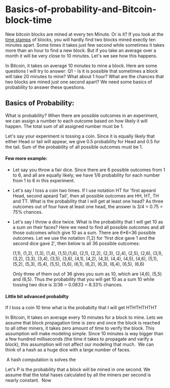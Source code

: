 # Basics-of-probability-and-Bitcoin-block-time
New bitcoin blocks are mined at every ten Minute. Or is it? If you look at the [time stamps](https://blockstream.info/block/00000000000000000013a0d4f0239b9908928eaf3e6243fa02d7a67b98ce045f) of blocks, you will hardly find two blocks mined exectly ten minutes apart. Some times it takes just few second while sometimes it takes more than an hour to find a new block. But if you take an average over a month it will be very close to 10 minutes. Let's we see how this happens.

In Bitcoin, it takes on average 10 minutes to mine a block. Here are some questions I will try to answer:
Q1 - Is it is possible that sometimes a block will take 20 minutes to mine? What about 1 hour? What are the chances that two blocks are mined just one second apart? We need some basics of probability to answer these questions.

## Basics of Probability:
What is probability? When there are possible outcomes in an experiment, we can assign a number to each outcome based on how likely it will happen. The total sum of all assigned number must be 1.

Let's say your experiment is tossing a coin. Since it is equally likely that either Head or tail will appear, we give 0.5 probability for Head and 0.5 for the tail. Sum of the probability of all possible outcomes must be 1.

#### Few more example:
* Let say you throw a fair dice. Since there are 6 possible outcomes from 1 to 6, and all are equally likely, we have 1/6 probability for each number from 1 to 6 in this experiment.

* Let's say I toss a coin two times. If I use notation HT for 'first apeard Head, second apeard Tail', then all possible outcomes are HH, HT, TH and TT. What is the probability that I will get at least one head? As three outcomes out of four have at least one head, the answer is 3/4 = 0.75 = 75% chances.

* Let's say I throw a dice twice. What is the probability that I will get 10 as a sum on their faces? Here we need to find all possible outcomes and all those outcomes which give 10 as a sum. There are 6*6=36 possible outcomes. Let we use the notation (1,2) for 'first dice gave 1 and the second dice gave 2', then below is all 36 possible outcomes:

    (1,1), (1,2), (1,3), (1,4), (1,5),(1,6), (2,1), (2,2), (2,3), (2,4), (2,5), (2,6), (3,1), (3,2), (3,3), (3,4), (3,5), (3,6), (4,1), (4,2), (4,3), (4,4), (4,5), (4,6), (5,1), (5,2), (5,3), (5,4), (5,5), (5,6), (6,1), (6,2), (6,3), (6,4), (6,5), (6,6)

    Only three of them out of 36 gives you sum as 10, which are (4,6), (5,5) and (6,5). Thus the probability that you will get 10 as a sum 10 while tossing two dice is 3/36 ~ 0.0833 ~ 8.33% chances.
    
#### Little bit advanced probabilty

If I toss a coin 10 time what is the probabilty that I will get HTHTHTHTHT

In Bitcoin, It takes on average every 10 minutes for a block to mine. Lets we assume that block propagation time is zero and once the block is reached to all other miners, it takes zero amount of time to verify the block. This assumption will make modeling simple. Since 10 minutes is way bigger than a few hundred milliseconds (the time it takes to propagate and varify a block), this assumption will not affect our modeling that much. 
We can think of a hash as a huge dice with a large number of faces. 


 A hash computation is solves the 


Let's P is the probability that a block will be mined in one second. We assume that the total hases calculated by all the miners per second is nearly constant. 
Now

